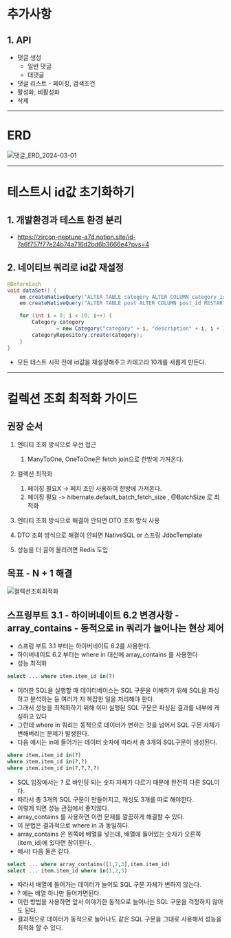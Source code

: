 # 추가사항
## 1. API
- 댓글 생성
  - 일반 댓글
  - 대댓글
- 댓글 리스트 - 페이징, 검색조건
- 활성화, 비활성화
- 삭제

---

# ERD
![댓글_ERD_2024-03-01](https://github.com/Griotold/bankshop-griotold/assets/101307758/d23e1138-9e9b-4eae-893a-48db01288d91)

---
# 테스트시 id값 초기화하기

## 1. 개발환경과 테스트 환경 분리
- https://zircon-neptune-a7d.notion.site/id-7a6f757f77e24b74a716d2bd6b3666e4?pvs=4

## 2. 네이티브 쿼리로 id값 재설정
```java
@BeforeEach
void dataSet() {
    em.createNativeQuery("ALTER TABLE category ALTER COLUMN category_id RESTART WITH 1").executeUpdate();
    em.createNativeQuery("ALTER TABLE post ALTER COLUMN post_id RESTART WITH 1").executeUpdate();

    for (int i = 0; i < 10; i++) {
        Category category
                = new Category("category" + i, "description" + i, i + 1, ActiveStatus.ACTIVE);
        categoryRepository.create(category);
    }
}
```
- 모든 테스트 시작 전에 id값을 재설정해주고 카테고리 10개를 새롭게 만든다.

---
# 컬렉션 조회 최적화 가이드
## 권장 순서
1. 엔티티 조회 방식으로 우선 접근
   1. ManyToOne, OneToOne은 fetch join으로 한방에 가져온다.

2. 컬렉션 최적화
   1. 페이징 필요X -> 페치 조인 사용하여 한방에 가져온다.
   2. 페이징 필요 -> hibernate.default_batch_fetch_size , @BatchSize 로 최적화
   
3. 엔티티 조회 방식으로 해결이 안되면 DTO 조회 방식 사용
4. DTO 조회 방식으로 해결이 안되면 NativeSQL or 스프링 JdbcTemplate
5. 성능을 더 끌어 올리려면 Redis 도입
## 목표 - N + 1 해결
![컬렉션조회최적화](https://github.com/Griotold/bankshop-griotold/assets/101307758/8d1530d0-b71e-4c3c-8240-5d070786d7eb)

## 스프링부트 3.1 - 하이버네이트 6.2 변경사항 - array_contains - 동적으로 in 쿼리가 늘어나는 현상 제어

- 스프링 부트 3.1 부터는 하이버네이트 6.2를 사용한다. 
- 하이버네이트 6.2 부터는 where in 대신에 array_contains 를 사용한다
- 성능 최적화
```sql
select ... where item.item_id in(?)
```

- 이러한 SQL을 실행할 때 데이터베이스는 SQL 구문을 이해하기 위해 SQL을 파싱하고 분석하는 등 여러가
지 복잡한 일을 처리해야 한다. 
- 그래서 성능을 최적화하기 위해 이미 실행된 SQL 구문은 파싱된 결과를 내부에 캐싱하고 있다 
- 그런데 where in 쿼리는 동적으로 데이터가 변하는 것을 넘어서 SQL 구문 자체가 변해버리는 문제가 발생한다. 
- 다음 예시는 in에 들어가는 데이터 숫자에 따라서 총 3개의 SQL구문이 생성된다.
```sql
where item.item_id in(?)
where item.item_id in(?,?)
where item.item_id in(?,?,?,?)
```
- SQL 입장에서는 ? 로 바인딩 되는 숫자 자체가 다르기 때문에 완전히 다른 SQL이다. 
- 따라서 총 3개의 SQL 구문이 만들어지고, 캐싱도 3개를 따로 해야한다. 
- 이렇게 되면 성능 관점에서 좋지않다. 
- array_contains 를 사용하면 이런 문제를 깔끔하게 해결할 수 있다. 
- 이 문법은 결과적으로 where in 과 동일하다.
- array_contains 은 왼쪽에 배열을 넣는데, 배열에 들어있는 숫자가 오른쪽(item_id)에 있다면 참이된다. 
- 예시) 다음 둘은 같다.
```sql
select ... where array_contains([1,2,3],item.item_id)
select ... item.item_id where in(1,2,3)
```
- 따라서 배열에 들어가는 데이터가 늘어도 SQL 구문 자체가 변하지 않는다. 
- ? 에는 배열 하나만 들어가면된다. 
- 이런 방법을 사용하면 앞서 이야기한 동적으로 늘어나는 SQL 구문을 걱정하지 않아도 된다. 
- 결과적으로 데이터가 동적으로 늘어나도 같은 SQL 구문을 그대로 사용해서 성능을 최적화 할 수 있다.